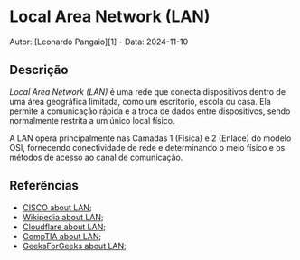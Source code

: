 # Local Area Network (LAN)

Autor: [Leonardo Pangaio][1] - Data: 2024-11-10

## Descrição

*Local Area Network (LAN)* é uma rede que conecta dispositivos dentro de uma área geográfica limitada, como um escritório, escola ou casa. Ela permite a comunicação rápida e a troca de dados entre dispositivos, sendo normalmente restrita a um único local físico.

A LAN opera principalmente nas Camadas 1 (Física) e 2 (Enlace) do modelo OSI, fornecendo conectividade de rede e determinando o meio físico e os métodos de acesso ao canal de comunicação.

## Referências

- [CISCO about LAN](https://www.cisco.com/c/en/us/products/switches/what-is-a-lan-local-area-network.html);
- [Wikipedia about LAN](https://en.wikipedia.org/wiki/Local_area_network);
- [Cloudflare about LAN](https://www.cloudflare.com/pt-br/learning/network-layer/what-is-a-lan/);
- [CompTIA about LAN](https://www.comptia.org/content/guides/what-is-a-local-area-network);
- [GeeksForGeeks about LAN](https://www.geeksforgeeks.org/lan-full-form/);
